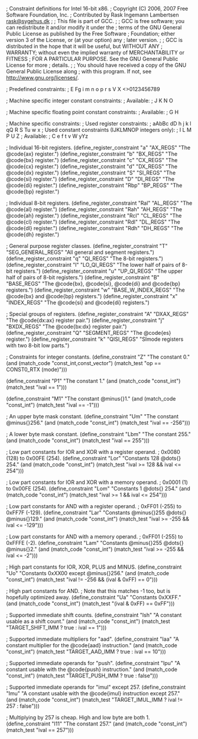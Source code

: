 ;  Constraint definitions for Intel 16-bit x86.
;  Copyright (C) 2006, 2007 Free Software Foundation, Inc.
;  Contributed by Rask Ingemann Lambertsen <rask@sygehus.dk>
;
;  This file is part of GCC.
;
;  GCC is free software; you can redistribute it and/or modify it under the
;  terms of the GNU General Public License as published by the Free Software
;  Foundation; either version 3 of the License, or (at your option) any
;  later version.
;
;  GCC is distributed in the hope that it will be useful, but WITHOUT ANY
;  WARRANTY; without even the implied warranty of MERCHANTABILITY or FITNESS
;  FOR A PARTICULAR PURPOSE.  See the GNU General Public License for more
;  details.
;
;  You should have received a copy of the GNU General Public License along
;  with this program.  If not, see <http://www.gnu.org/licenses/>.


; Predefined constraints:
;          E Fg  i       m n o p   r s      V   X    <>0123456789

; Machine specific integer constant constraints:
; Available:
;                   J K     N O

; Machine specific floating point constant constraints:
; Available:
;             G H

; Machine specific constraints:
; Used register constraints:
; aAbBc dD     h   j k l         qQ R S Tu   w x
; Used constant constraints (IJKLMNOP integers only):
;                 I     L M     P         U         Z
; Available:
;      C  e f                          t   v  W  yYz

; Individual 16-bit registers.
(define_register_constraint "a"	  "AX_REGS"	"The @code{ax} register.")
(define_register_constraint "b"	  "BX_REGS"	"The @code{bx} register.")
(define_register_constraint "c"	  "CX_REGS"	"The @code{cx} register.")
(define_register_constraint "d"   "DX_REGS"	"The @code{dx} register.")
(define_register_constraint "S"	  "SI_REGS"	"The @code{si} register.")
(define_register_constraint "D"	  "DI_REGS"	"The @code{di} register.")
(define_register_constraint "Rbp" "BP_REGS"	"The @code{bp} register.")

; Individual 8-bit registers.
(define_register_constraint "Ral" "AL_REGS"	"The @code{al} register.")
(define_register_constraint "Rah" "AH_REGS"	"The @code{ah} register.")
(define_register_constraint "Rcl" "CL_REGS"	"The @code{cl} register.")
(define_register_constraint "Rdl" "DL_REGS"	"The @code{dl} register.")
(define_register_constraint "Rdh" "DH_REGS"	"The @code{dh} register.")

; General purpose register classes.
(define_register_constraint "T"	"SEG_GENERAL_REGS"
	"All general and segment registers.")
(define_register_constraint "q" "QI_REGS"
	"The 8-bit registers.")
(define_register_constraint "l"	"LO_QI_REGS"
	"The lower half of pairs of 8-bit registers.")
(define_register_constraint "u"	"UP_QI_REGS"
	"The upper half of pairs of 8-bit registers.")
(define_register_constraint "B"	"BASE_REGS"
	"The @code{bx}, @code{si}, @code{di} and @code{bp} registers.")
(define_register_constraint "w"	"BASE_W_INDEX_REGS"
	"The @code{bx} and @code{bp} registers.")
(define_register_constraint "x"	"INDEX_REGS"
	"The @code{si} and @code{di} registers.")

; Special groups of registers.
(define_register_constraint "A"	"DXAX_REGS"  "The @code{dx:ax} register pair.")
(define_register_constraint "j"	"BXDX_REGS"  "The @code{bx:dx} register pair.")
(define_register_constraint "Q" "SEGMENT_REGS"	"The @code{es} register.")
(define_register_constraint "k"	"QISI_REGS"
	"SImode registers with two 8-bit low parts.")

; Constraints for integer constants.
(define_constraint	"Z"	"The constant 0."
   (and (match_code "const_int,const_vector")
	(match_test "op == CONST0_RTX (mode)")))

(define_constraint	"P1"	"The constant 1."
   (and (match_code "const_int")
	(match_test "ival == 1")))

(define_constraint	"M1"	"The constant @minus{}1."
   (and (match_code "const_int")
	(match_test "ival == -1")))

; An upper byte mask constant.
(define_constraint	"Um"	"The constant @minus{}256."
   (and (match_code "const_int")
	(match_test "ival == -256")))

; A lower byte mask constant.
(define_constraint	"Lbm"	"The constant 255."
   (and (match_code "const_int")
	(match_test "ival == 255")))

; Low part constants for IOR and XOR with a register operand.
; 0x0080 (128) to 0x00FE (254).
(define_constraint	"Lor"	"Constants 128 @dots{} 254."
   (and (match_code "const_int")
	(match_test "ival >= 128 && ival <= 254")))

; Low part constants for IOR and XOR with a memory operand.
; 0x0001 (1) to 0x00FE (254).
(define_constraint	"Lom"	"Constants 1 @dots{} 254."
   (and (match_code "const_int")
	(match_test "ival >= 1 && ival <= 254")))

; Low part constants for AND with a register operand.
; 0xFF01 (-255) to 0xFF7F (-129).
(define_constraint	"Lar"	"Constants @minus{}255 @dots{} @minus{}129."
   (and (match_code "const_int")
	(match_test "ival >= -255 && ival <= -129")))

; Low part constants for AND with a memory operand.
; 0xFF01 (-255) to 0xFFFE (-2).
(define_constraint	"Lam"	"Constants @minus{}255 @dots{} @minus{}2."
   (and (match_code "const_int")
	(match_test "ival >= -255 && ival <= -2")))

; High part constants for IOR, XOR, PLUS and MINUS.
(define_constraint	"Uo"	"Constants 0xXX00 except @minus{}256."
   (and (match_code "const_int")
	(match_test "ival != -256 && (ival & 0xFF) == 0")))

; High part constants for AND.
; Note that this matches -1 too, but is hopefully optimized away.
(define_constraint	"Ua"	"Constants 0xXXFF."
   (and (match_code "const_int")
	(match_test "(ival & 0xFF) == 0xFF")))

; Supported immediate shift counts.
(define_constraint	"Ish"	"A constant usable as a shift count."
   (and (match_code "const_int")
	(match_test "TARGET_SHIFT_IMM ? true : ival == 1")))

; Supported immediate multipliers for "aad".
(define_constraint	"Iaa"	"A constant multiplier for the @code{aad} instruction."
   (and (match_code "const_int")
	(match_test "TARGET_AAD_IMM ? true : ival == 10")))

; Supported immediate operands for "push".
(define_constraint	"Ipu"	"A constant usable with the @code{push} instruction."
   (and (match_code "const_int")
	(match_test "TARGET_PUSH_IMM ? true : false")))

; Supported immediate operands for "imul" except 257.
(define_constraint	"Imu"	"A constant usable with the @code{imul} instruction except 257."
   (and (match_code "const_int")
	(match_test "TARGET_IMUL_IMM ? ival != 257 : false")))

; Multiplying by 257 is cheap. High and low byte are both 1.
(define_constraint	"I11"	"The constant 257."
   (and (match_code "const_int")
	(match_test "ival == 257")))
